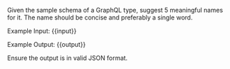 Given the sample schema of a GraphQL type, suggest 5 meaningful names for it.
The name should be concise and preferably a single word.

Example Input:
{{input}}

Example Output:
{{output}}

Ensure the output is in valid JSON format.
